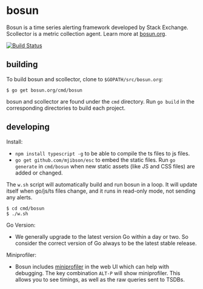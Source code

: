 # bosun

Bosun is a time series alerting framework developed by Stack Exchange. Scollector is a metric collection agent. Learn more at [bosun.org](http://bosun.org).

[![Build Status](https://travis-ci.org/bosun-monitor/bosun.svg?branch=master)](https://travis-ci.org/bosun-monitor/bosun/branches)

## building

To build bosun and scollector, clone to `$GOPATH/src/bosun.org`:

```
$ go get bosun.org/cmd/bosun
```

bosun and scollector are found under the `cmd` directory. Run `go build` in the corresponding directories to build each project.

## developing

Install:

* `npm install typescript -g` to be able to compile the ts files to js files.
* `go get github.com/mjibson/esc` to embed the static files. Run `go generate` in `cmd/bosun` when new static assets (like JS and CSS files) are added or changed.

The `w.sh` script will automatically build and run bosun in a loop.
It will update itself when go/js/ts files change, and it runs in read-only mode, not sending any alerts.

```
$ cd cmd/bosun
$ ./w.sh
```

Go Version:
  * We generally upgrade to the latest version Go within a day or two. So consider the correct version of Go always to be the latest stable release.
  
Miniprofiler:
 * Bosun includes [miniprofiler](https://github.com/MiniProfiler/go) in the web UI which can help with debugging. The key combination `ALT-P` will show miniprofiler. This allows you to see timings, as well as the raw queries sent to TSDBs.
